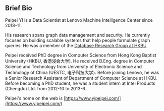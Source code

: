## Brief Bio

Peipei YI is a Data Scientist at Lenovo Machine Intelligence Center since 2018-11.

His research spans graph data management and security. He currently focuses on building scalable systems that help people formulate graph queries. He was a member of the [Database Research Group at HKBU](https://www.comp.hkbu.edu.hk/~db/).

Peipei received PhD degree in Computer Science from Hong Kong Baptist University (HKBU, 香港浸会大学). He received B.Eng. degree in Computer Science and Technology from University of Electronic Science and Technology of China (UESTC, 电子科技大学). Before joining Lenovo, he was a Senior Research Assistant of Department of Computer Science at HKBU. Before becoming a PhD student, he was a student intern at Intel Products (Chengdu) Ltd. from 2012-10 to 2013-6.

Peipei's home on the web is [https://www.yipeipei.com/](https://www.yipeipei.com/)
